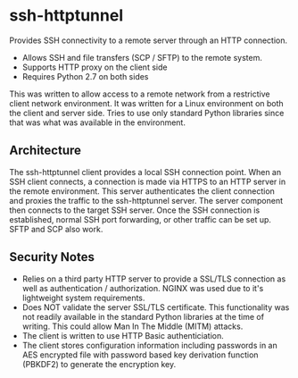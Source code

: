 # ssh-httptunnel
Provides SSH connectivity to a remote server through an HTTP connection.
* Allows SSH and file transfers (SCP / SFTP) to the remote system.
* Supports HTTP proxy on the client side
* Requires Python 2.7 on both sides

This was written to allow access to a remote network from a restrictive client network environment. It was written for a Linux environment on both the client and server side. Tries to use only standard Python libraries since that was what was available in the environment.
## Architecture
The ssh-httptunnel client provides a local SSH connection point. When an SSH client connects, a connection is made via HTTPS to an HTTP server in the remote environment. This server authenticates the client connection and proxies the traffic to the ssh-httptunnel server. The server component then connects to the target SSH server. Once the SSH connection is established, normal SSH port forwarding, or other traffic can be set up. SFTP and SCP also work.

## Security Notes
* Relies on a third party HTTP server to provide a SSL/TLS connection as well as authentication / authorization. NGINX was used due to it's lightweight system requirements.
* Does NOT validate the server SSL/TLS certificate. This functionality was not readily available in the standard Python libraries at the time of writing. This could allow Man In The Middle (MITM) attacks.
* The client is written to use HTTP Basic authenticiation.
* The client stores configuration information including passwords in an AES encrypted file with password based key derivation function (PBKDF2) to generate the encryption key.
